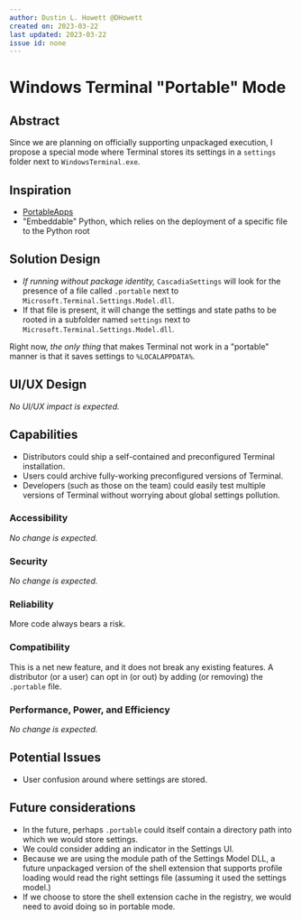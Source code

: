 ```yaml
---
author: Dustin L. Howett @DHowett
created on: 2023-03-22
last updated: 2023-03-22
issue id: none
---
```


# Windows Terminal "Portable" Mode

## Abstract

Since we are planning on officially supporting unpackaged execution, I propose a special mode where Terminal stores its
settings in a `settings` folder next to `WindowsTerminal.exe`.

## Inspiration

- [PortableApps](https://portableapps.com)
- "Embeddable" Python, which relies on the deployment of a specific file to the Python root

## Solution Design

- _If running without package identity,_ `CascadiaSettings` will look for the presence of a file called `.portable` next
  to `Microsoft.Terminal.Settings.Model.dll`.
- If that file is present, it will change the settings and state paths to be rooted in a subfolder named `settings` next
  to `Microsoft.Terminal.Settings.Model.dll`.

Right now, _the only thing_ that makes Terminal not work in a "portable" manner is that it saves settings to
`%LOCALAPPDATA%`.

## UI/UX Design

_No UI/UX impact is expected._

## Capabilities

- Distributors could ship a self-contained and preconfigured Terminal installation.
- Users could archive fully-working preconfigured versions of Terminal.
- Developers (such as those on the team) could easily test multiple versions of Terminal without worrying about global
  settings pollution.

### Accessibility

_No change is expected._

### Security

_No change is expected._

### Reliability

More code always bears a risk.

### Compatibility

This is a net new feature, and it does not break any existing features. A distributor (or a user) can opt in (or out) by
adding (or removing) the `.portable` file.

### Performance, Power, and Efficiency

_No change is expected._

## Potential Issues

- User confusion around where settings are stored.

## Future considerations

- In the future, perhaps `.portable` could itself contain a directory path into which we would store settings.
- We could consider adding an indicator in the Settings UI.
- Because we are using the module path of the Settings Model DLL, a future unpackaged version of the shell extension
  that supports profile loading would read the right settings file (assuming it used the settings model.)
- If we choose to store the shell extension cache in the registry, we would need to avoid doing so in portable mode.

